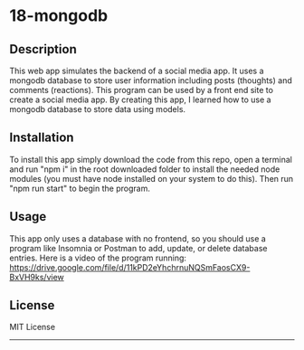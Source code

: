 # 18-mongodb

## Description

This web app simulates the backend of a social media app. It uses a mongodb database to store user information including posts (thoughts) and comments (reactions). This
program can be used by a front end site to create a social media app. By creating this app, I learned how to use a mongodb database to store data using models.

## Installation

To install this app simply download the code from this repo, open a terminal and run "npm i" in the root downloaded folder to install the needed node modules (you must have node installed on your system
to do this). Then run "npm run start" to begin the program.

## Usage

This app only uses a database with no frontend, so you should use a program like Insomnia or Postman to add, update, or delete database entries.
Here is a video of the program running: https://drive.google.com/file/d/11kPD2eYhchrnuNQSmFaosCX9-BxVH9ks/view

## License

MIT License

---
